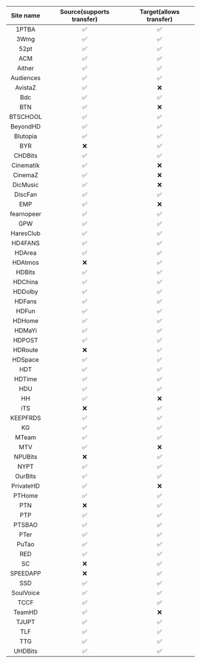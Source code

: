 | Site name  | Source(supports transfer) | Target(allows transfer) |
| :--------: | :-----------------------: | :---------------------: |
|   1PTBA    |            ✅             |           ✅            |
|    3Wmg    |            ✅             |           ✅            |
|    52pt    |            ✅             |           ✅            |
|    ACM     |            ✅             |           ✅            |
|   Aither   |            ✅             |           ✅            |
| Audiences  |            ✅             |           ✅            |
|  AvistaZ   |            ✅             |           ❌            |
|    Bdc     |            ✅             |           ✅            |
|    BTN     |            ✅             |           ❌            |
|  BTSCHOOL  |            ✅             |           ✅            |
|  BeyondHD  |            ✅             |           ✅            |
|  Blutopia  |            ✅             |           ✅            |
|    BYR     |            ❌             |           ✅            |
|  CHDBits   |            ✅             |           ✅            |
| Cinematik  |            ✅             |           ❌            |
|  CinemaZ   |            ✅             |           ❌            |
|  DicMusic  |            ✅             |           ❌            |
|  DiscFan   |            ✅             |           ✅            |
|    EMP     |            ✅             |           ❌            |
| fearnopeer |            ✅             |           ✅            |
|    GPW     |            ✅             |           ✅            |
| HaresClub  |            ✅             |           ✅            |
|  HD4FANS   |            ✅             |           ✅            |
|   HDArea   |            ✅             |           ✅            |
|  HDAtmos   |            ❌             |           ✅            |
|   HDBits   |            ✅             |           ✅            |
|  HDChina   |            ✅             |           ✅            |
|  HDDolby   |            ✅             |           ✅            |
|   HDFans   |            ✅             |           ✅            |
|   HDFun    |            ✅             |           ✅            |
|   HDHome   |            ✅             |           ✅            |
|   HDMaYi   |            ✅             |           ✅            |
|   HDPOST   |            ✅             |           ✅            |
|  HDRoute   |            ❌             |           ✅            |
|  HDSpace   |            ✅             |           ✅            |
|    HDT     |            ✅             |           ✅            |
|   HDTime   |            ✅             |           ✅            |
|    HDU     |            ✅             |           ✅            |
|     HH     |            ✅             |           ❌            |
|    iTS     |            ❌             |           ✅            |
|  KEEPFRDS  |            ✅             |           ✅            |
|     KG     |            ✅             |           ✅            |
|   MTeam    |            ✅             |           ✅            |
|    MTV     |            ✅             |           ❌            |
|  NPUBits   |            ❌             |           ✅            |
|    NYPT    |            ✅             |           ✅            |
|  OurBits   |            ✅             |           ✅            |
| PrivateHD  |            ✅             |           ❌            |
|   PTHome   |            ✅             |           ✅            |
|    PTN     |            ❌             |           ✅            |
|    PTP     |            ✅             |           ✅            |
|   PTSBAO   |            ✅             |           ✅            |
|    PTer    |            ✅             |           ✅            |
|   PuTao    |            ✅             |           ✅            |
|    RED     |            ✅             |           ✅            |
|     SC     |            ❌             |           ✅            |
|  SPEEDAPP  |            ❌             |           ✅            |
|    SSD     |            ✅             |           ✅            |
| SoulVoice  |            ✅             |           ✅            |
|    TCCF    |            ✅             |           ✅            |
|   TeamHD   |            ✅             |           ❌            |
|   TJUPT    |            ✅             |           ✅            |
|    TLF     |            ✅             |           ✅            |
|    TTG     |            ✅             |           ✅            |
|  UHDBits   |            ✅             |           ✅            |
